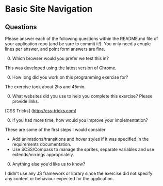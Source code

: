 # Basic Site Navigation

## Questions

Please answer each of the following questions within the README.md file of your application repo (and be sure to commit it!). You only need a couple lines per answer, and point form answers are fine.

0. Which browser would you prefer we test this in?

This was developed using the latest version of Chrome.

0. How long did you work on this programming exercise for?

The exercise took about 2hs and 45min.

0. What websites did you use to help you complete this exercise? Please provide links.

[CSS Tricks] (http://css-tricks.com)

0. If you had more time, how would you improve your implementation?

These are some of the first steps I would consider

* Add animations/transitions and hover styles if it was specified in the requirements documentation.
* Use SCSS/Compass to manage the sprites, separate variables and use extends/mixings appropriately.

0. Anything else you'd like us to know?

I didn't use any JS framework or library since the exercise did not specify any content or behaviour expected for the application.
